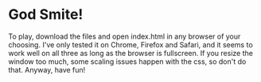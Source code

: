 # God Smite!
To play, download the files and open index.html in any browser of your choosing. I've only tested it on Chrome, Firefox and Safari, and it seems to work well on all three as long as the browser is fullscreen. If you resize the window too much, some scaling issues happen with the css, so don't do that. Anyway, have fun!
